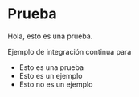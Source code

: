 # Prueba

Hola, esto es una prueba.

Ejemplo de integración continua para

* Esto es una prueba
* Esto es un ejemplo
* Esto no es un ejemplo

